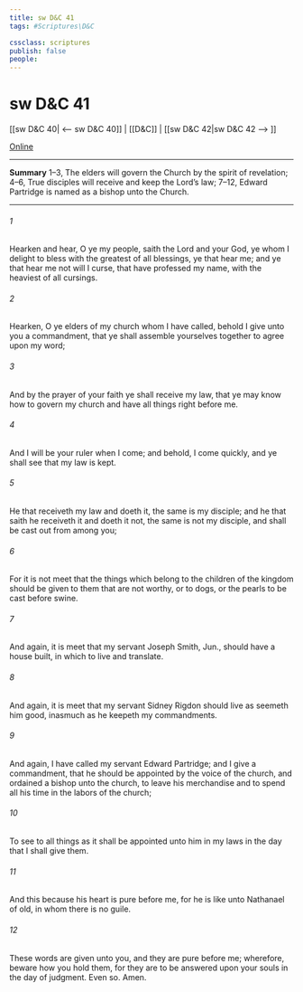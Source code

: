 ```yaml
---
title: sw D&C 41
tags: #Scriptures\D&C

cssclass: scriptures
publish: false
people:
---
```


# sw D&C 41
[[sw D&C 40| <-- sw D&C 40]] | [[D&C]] | [[sw D&C 42|sw D&C 42 --> ]]

[Online](https://churchofjesuschrist.org/study/scriptures/dc-testament/dc/41?lang=eng)

---
__Summary__
1–3, The elders will govern the Church by the spirit of revelation; 4–6, True disciples will receive and keep the Lord’s law; 7–12, Edward Partridge is named as a bishop unto the Church.

---
###### 1 
Hearken and hear, O ye my people, saith the Lord and your God, ye whom I delight to bless with the greatest of all blessings, ye that hear me; and ye that hear me not will I curse, that have professed my name, with the heaviest of all cursings.

###### 2 
Hearken, O ye elders of my church whom I have called, behold I give unto you a commandment, that ye shall assemble yourselves together to agree upon my word;

###### 3 
And by the prayer of your faith ye shall receive my law, that ye may know how to govern my church and have all things right before me.

###### 4 
And I will be your ruler when I come; and behold, I come quickly, and ye shall see that my law is kept.

###### 5 
He that receiveth my law and doeth it, the same is my disciple; and he that saith he receiveth it and doeth it not, the same is not my disciple, and shall be cast out from among you;

###### 6 
For it is not meet that the things which belong to the children of the kingdom should be given to them that are not worthy, or to dogs, or the pearls to be cast before swine.

###### 7 
And again, it is meet that my servant Joseph Smith, Jun., should have a house built, in which to live and translate.

###### 8 
And again, it is meet that my servant Sidney Rigdon should live as seemeth him good, inasmuch as he keepeth my commandments.

###### 9 
And again, I have called my servant Edward Partridge; and I give a commandment, that he should be appointed by the voice of the church, and ordained a bishop unto the church, to leave his merchandise and to spend all his time in the labors of the church;

###### 10 
To see to all things as it shall be appointed unto him in my laws in the day that I shall give them.

###### 11 
And this because his heart is pure before me, for he is like unto Nathanael of old, in whom there is no guile.

###### 12 
These words are given unto you, and they are pure before me; wherefore, beware how you hold them, for they are to be answered upon your souls in the day of judgment. Even so. Amen.

